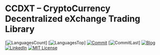 # CCDXT – CryptoCurrency Decentralized eXchange Trading Library

<!-- PROJECT SHIELDS -->
[![LanguagesCount][languagesCount-shield]]
[![LanguagesTop][languagesTop-shield]]
[![Commit][commit-shield]][commit-url]
[![CommitLast][commitLast-shield]]
[![Blog][blog-shield]][blog-url]
[![LinkedIn][linkedin-shield]][linkedin-url]
[![MIT License][license-shield]][license-url]


<!-- MARKDOWN LINKS & IMAGES -->
[languagesCount-shield]: https://img.shields.io/github/languages/count/MunSunouk/ccbxt
[languagesTop-shield]: https://img.shields.io/github/languages/top/MunSunouk/ccbxt

[commit-shield]: https://img.shields.io/github/commit-activity/w/MunSunouk/ccbxt
[commit-url]: https://github.com/MunSunouk/ccbxt/graphs/commit-activity

[commitLast-shield]: https://img.shields.io/github/last-commit/MunSunouk/ccbxt

[blog-shield]: https://img.shields.io/badge/-Blog-000000&logo=Tistory&&logoColor=black
[blog-url]: https://baobao.tistory.com/

[linkedin-shield]: https://img.shields.io/badge/-LinkedIn-0A66C2&logo=linkedin&logoColor=white
[linkedin-url]: https://www.linkedin.com/in/%EC%84%A0%EC%9A%B1-%EB%AC%B8-854b5219a/

[license-shield]: https://img.shields.io/github/license/MunSunouk/ccbxt
[license-url]: https://github.com/MunSunouk/ccbxt/master/LICENSE.txt